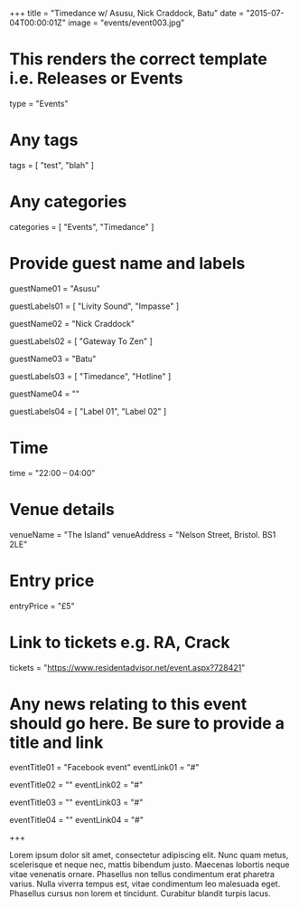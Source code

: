 +++
title = "Timedance w/ Asusu, Nick Craddock, Batu"
date = "2015-07-04T00:00:01Z"
image = "events/event003.jpg"

# This renders the correct template i.e. Releases or Events
type = "Events"

# Any tags
tags = [ 
	"test", 
	"blah" 
]

# Any categories
categories = [
  "Events",
  "Timedance"
]

# Provide guest name and labels
guestName01 = "Asusu"

guestLabels01 = [
	"Livity Sound",
	"Impasse"
]

guestName02 = "Nick Craddock"

guestLabels02 = [
	"Gateway To Zen"
]

guestName03 = "Batu"

guestLabels03 = [
	"Timedance",
	"Hotline"
]

guestName04 = ""

guestLabels04 = [
	"Label 01",
	"Label 02"
]

# Time
time = "22:00 – 04:00"

# Venue details
venueName = "The Island"
venueAddress = "Nelson Street, Bristol. BS1 2LE"

# Entry price
entryPrice = "£5"

# Link to tickets e.g. RA, Crack 
tickets = "https://www.residentadvisor.net/event.aspx?728421"

# Any news relating to this event should go here. Be sure to provide a title and link
eventTitle01 = "Facebook event"
eventLink01 = "#"

eventTitle02 = ""
eventLink02 = "#"

eventTitle03 = ""
eventLink03 = "#"

eventTitle04 = ""
eventLink04 = "#"


+++

<!-- Provide a summary/statement below -->
Lorem ipsum dolor sit amet, consectetur adipiscing elit. Nunc quam metus, scelerisque et neque nec, mattis bibendum justo. Maecenas lobortis neque vitae venenatis ornare. Phasellus non tellus condimentum erat pharetra varius. Nulla viverra tempus est, vitae condimentum leo malesuada eget. Phasellus cursus non lorem et tincidunt. Curabitur blandit turpis lacus.